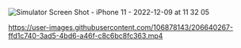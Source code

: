 
![Simulator Screen Shot - iPhone 11 - 2022-12-09 at 11 32 05](https://user-images.githubusercontent.com/106878143/206640257-0c5698c2-1f02-407f-aa9e-440fda08b04b.png)


https://user-images.githubusercontent.com/106878143/206640267-ffd1c740-3ad5-4bd6-a46f-c8c6bc8fc363.mp4

